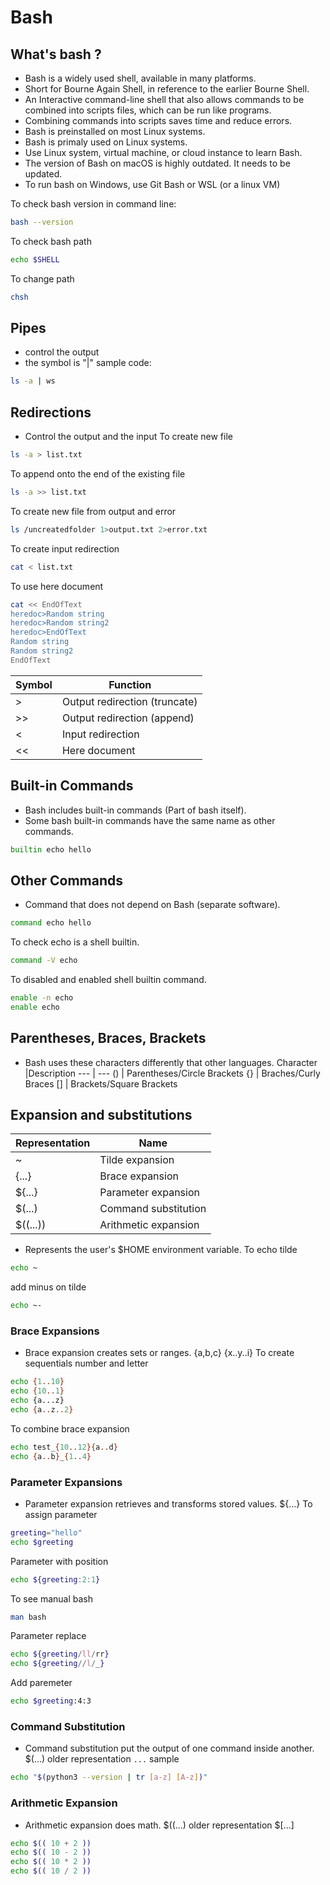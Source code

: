 # Bash
## What's bash ?
- Bash is a widely used shell, available in many platforms.
- Short for Bourne Again Shell, in reference to the earlier Bourne Shell.
- An Interactive command-line shell that also allows commands to be combined into scripts files, which can be run like programs.
- Combining commands into scripts saves time and reduce errors.
- Bash is preinstalled on most Linux systems.
- Bash is primaly used on Linux systems.
- Use Linux system, virtual machine, or cloud instance to learn Bash.
- The version of Bash on macOS is highly outdated. It needs to be updated.
- To run bash on Windows, use Git Bash or WSL (or a linux VM)

To check bash version in command line:
```bash
bash --version
```
To check bash path
```bash
echo $SHELL
```
To change path
```bash
chsh
```
## Pipes
- control the output
- the symbol is "|"
sample code:
```bash
ls -a | ws
```

## Redirections
- Control the output and the input
To create new file
```bash
ls -a > list.txt
```
To append onto the end of the existing file
```bash
ls -a >> list.txt
```
To create new file from output and error
```bash
ls /uncreatedfolder 1>output.txt 2>error.txt
```
To create input redirection
```bash
cat < list.txt
```
To use here document
```bash
cat << EndOfText
heredoc>Random string
heredoc>Random string2
heredoc>EndOfText
Random string
Random string2
EndOfText
```

Symbol | Function
--- | ---
> | Output redirection (truncate)
>> | Output redirection (append)
< | Input redirection
<< | Here document

## Built-in Commands
- Bash includes built-in commands (Part of bash itself).
- Some bash built-in commands have the same name as other commands.
```bash
builtin echo hello 
```
## Other Commands
- Command that does not depend on Bash (separate software).
```bash
command echo hello
```
To check echo is a shell builtin.
```bash
command -V echo
```
To disabled and enabled shell builtin command.
```bash
enable -n echo
enable echo
```
## Parentheses, Braces, Brackets
- Bash uses these characters differently that other languages.
Character |Description
--- | ---
() | Parentheses/Circle Brackets 
{} | Braches/Curly Braces 
[] | Brackets/Square Brackets
## Expansion and substitutions
Representation | Name  
--- | --- 
~ | Tilde expansion 
{...} | Brace expansion  
${...} | Parameter expansion
$(...) | Command substitution
$((...)) | Arithmetic expansion
 
- Represents the user's $HOME environment variable.
To echo tilde 
```bash
echo ~
``` 
add minus on tilde
```bash
echo ~-
```
### Brace Expansions
- Brace expansion creates sets or ranges. 
{a,b,c} {x..y..i}
To create sequentials number and letter
```bash
echo {1..10}
echo {10..1}
echo {a...z}
echo {a..z..2}
```
To combine brace expansion
```bash
echo test_{10..12}{a..d}
echo {a..b}_{1..4}
```
### Parameter Expansions
- Parameter expansion retrieves and transforms stored values.
${...}
To assign parameter
```bash
greeting="hello"
echo $greeting
```
Parameter with position
```bash
echo ${greeting:2:1}

```
To see manual bash
```bash
man bash
```
Parameter replace
```bash
echo ${greeting/ll/rr}
echo ${greeting//l/_}
```
Add paremeter
```bash
echo $greeting:4:3
```
### Command Substitution
- Command substitution put the output of one command inside another.
$(...) older representation `...`
sample
```bash
echo "$(python3 --version | tr [a-z] [A-z])"
```
### Arithmetic Expansion
- Arithmetic expansion does math.
$((...) older representation $[...]
```bash
echo $(( 10 + 2 ))
echo $(( 10 - 2 ))
echo $(( 10 * 2 ))
echo $(( 10 / 2 ))
```
